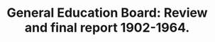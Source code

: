 ---
layout: item
title: "General Education Board: Review and final report 1902-1964." 
id: 12924
permalink: items/12924/
---